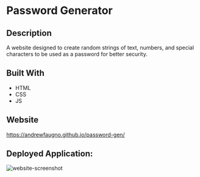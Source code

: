 # Password Generator 

## Description 
A website designed to create random strings of text, numbers, and special characters to be used as a password for better security.

## Built With
* HTML
* CSS
* JS

## Website
https://andrewfaugno.github.io/password-gen/

## Deployed Application:
![website-screenshot](https://user-images.githubusercontent.com/93367297/163243134-7f647a6b-a260-4939-8d38-366d2541ff50.PNG)







